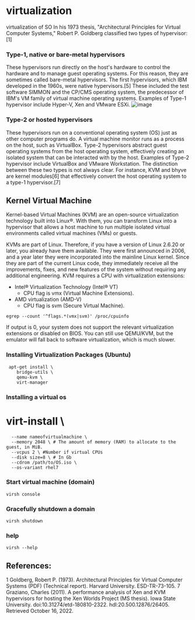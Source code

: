 # virtualization
virtualization of SO
In his 1973 thesis, "Architectural Principles for Virtual Computer Systems," Robert P. Goldberg classified two types of hypervisor:[1]
### Type-1, native or bare-metal hypervisors
These hypervisors run directly on the host's hardware to control the hardware and to manage guest operating systems. For this reason, they are sometimes called bare-metal hypervisors. The first hypervisors, which IBM developed in the 1960s, were native hypervisors.[5] These included the test software SIMMON and the CP/CMS operating system, the predecessor of IBM's VM family of virtual machine operating systems. Examples of Type-1 hypervisor include Hyper-V, Xen and VMware ESXi.
![image](https://upload.wikimedia.org/wikipedia/commons/9/9e/Hyperviseur.svg)

### Type-2 or hosted hypervisors
These hypervisors run on a conventional operating system (OS) just as other computer programs do. A virtual machine monitor runs as a process on the host, such as VirtualBox. Type-2 hypervisors abstract guest operating systems from the host operating system, effectively creating an isolated system that can be interacted with by the host. Examples of Type-2 hypervisor include VirtualBox and VMware Workstation.
The distinction between these two types is not always clear. For instance, KVM and bhyve are kernel modules[6] that effectively convert the host operating system to a type-1 hypervisor.[7]
## Kernel Virtual Machine
Kernel-based Virtual Machines (KVM) are an open-source virtualization technology built into Linux®. With them, you can transform Linux into a hypervisor that allows a host machine to run multiple isolated virtual environments called virtual machines (VMs) or guests.

KVMs are part of Linux. Therefore, if you have a version of Linux 2.6.20 or later, you already have them available. They were first announced in 2006, and a year later they were incorporated into the mainline Linux kernel. Since they are part of the current Linux code, they immediately receive all the improvements, fixes, and new features of the system without requiring any additional engineering.
KVM requires a CPU with virtualization extensions:
- Intel® Virtualization Technology (Intel® VT)
    - CPU flag is vmx (Virtual Machine Extensions).
- AMD virtualization (AMD-V)
    - CPU flag is svm (Secure Virtual Machine).
```console
egrep --count '^flags.*(vmx|svm)' /proc/cpuinfo
```
If output is 0, your system does not support the relevant virtualization extensions or disabled on BIOS. You can still use QEMU/KVM, but the emulator will fall back to software virtualization, which is much slower.
### Installing Virtualization Packages (Ubuntu)
```console
 apt-get install \
    bridge-utils \
    qemu-kvm \
    virt-manager
```
### Installing  a virtual os
# virt-install \ 
```console
  --name nameofvirtualmachine \ 
  --memory 2048 \ # The amount of memory (RAM) to allocate to the guest, in MiB. 
  --vcpus 2 \ #Number if virtual CPUs
  --disk size=8 \ # In Gb
  --cdrom /path/to/OS.iso \ 
  --os-variant rhel7 
```
### Start virtual machine (domain)
```console
virsh console
```
### Gracefully shutdown a domain
```console
virsh shutdown
```
### help
```console
virsh --help
```

## References:

1 Goldberg, Robert P. (1973). Architectural Principles for Virtual Computer Systems (PDF) (Technical report). Harvard University. ESD-TR-73-105.
7 Graziano, Charles (2011). A performance analysis of Xen and KVM hypervisors for hosting the Xen Worlds Project (MS thesis). Iowa State University. doi:10.31274/etd-180810-2322. hdl:20.500.12876/26405. Retrieved October 16, 2022.
